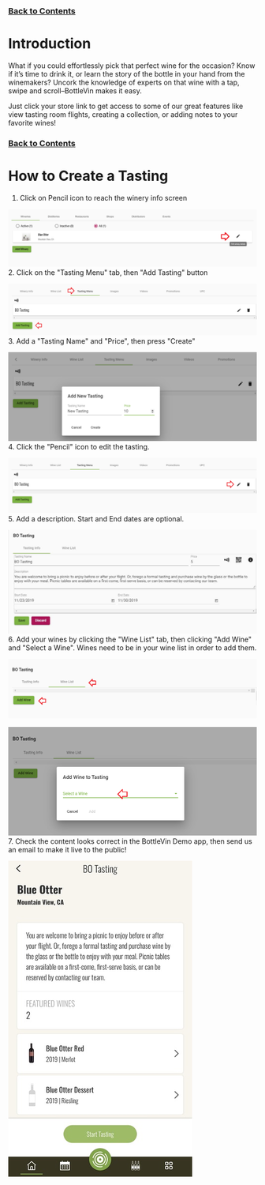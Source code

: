 ### [Back to Contents](articles/content.md)
# Introduction

What if you could effortlessly pick that perfect wine for the occasion? Know if it’s time to drink it, or learn the story of the bottle in your hand from the winemakers? Uncork the knowledge of experts on that wine with a tap, swipe and scroll–BottleVin makes it easy.  

Just click your store link to get access to some of our great features like view tasting room flights, creating a collection, or adding notes to your favorite wines!

### [Back to Contents](articles/content.md)

# How to Create a Tasting

1. Click on Pencil icon to reach the winery info screen

![](../_media/Pencil-button-of-Winery.png)
2. Click on the "Tasting Menu" tab, then "Add Tasting" button

![](../_media/tasting/Tasting-menu.png)
3. Add a "Tasting Name" and "Price", then press "Create"

![](../_media/tasting/add-new-tasting.png)
4. Click the "Pencil" icon to edit the tasting.

![](../_media/tasting/Tasting-menu2.png)
5. Add a description. Start and End dates are optional.

![](../_media/tasting/edit-tasting.jpg)
6. Add your wines by clicking the "Wine List" tab, then clicking "Add Wine" and "Select a Wine". Wines need to be in your wine list in order to add them.

![](../_media/tasting/wine-list.png)

![](../_media/tasting/select-wine.png)
7. Check the content looks correct in the BottleVin Demo app, then send us an email to make it live to the public!

![](../_media/tasting/tasting-on-app.jpg)